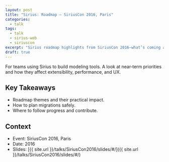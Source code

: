```yaml
---
layout: post
title: "Sirius: Roadmap — SiriusCon 2016, Paris"
categories:
  - talk
tags:
  - talk
  - sirius-web
  - siriuscon
excerpt: "Sirius roadmap highlights from SiriusCon 2016—what’s coming and how it impacts teams building modelers."
draft: true
---
```


For teams using Sirius to build modeling tools. A look at near‑term priorities and how they affect extensibility, performance, and UX.

## Key Takeaways
- Roadmap themes and their practical impact.
- How to plan migrations safely.
- Where to follow progress and contribute.

## Context
- Event: SiriusCon 2016, Paris
- Date: 2016
- Slides: [{{ site.url }}/talks/SiriusCon2016/slides/#/]({{ site.url }}/talks/SiriusCon2016/slides/#/)

